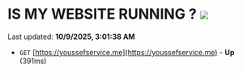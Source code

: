 # IS MY WEBSITE RUNNING ? [![](https://img.shields.io/static/v1?label=Sponsor&message=%E2%9D%A4&logo=GitHub&color=%23fe8e86)](https://github.com/sponsors/Youssef-Lehmam)

Last updated: **10/9/2025, 3:01:38 AM**

- `GET` [https://youssefservice.me](https://youssefservice.me) - **Up** (391ms)
